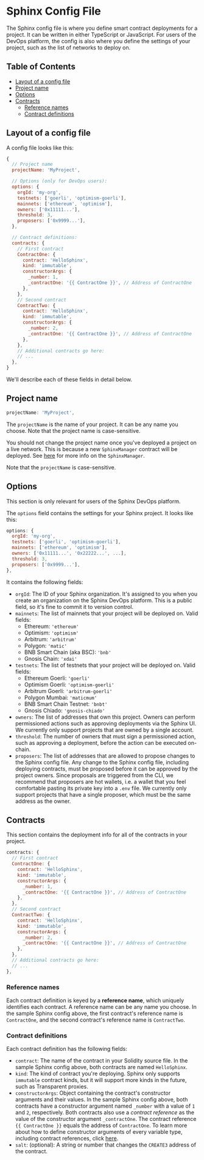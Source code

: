 # Sphinx Config File

The Sphinx config file is where you define smart contract deployments for a project. It can be
written in either TypeScript or JavaScript. For users of the DevOps platform, the config is also
where you define the settings of your project, such as the list of networks to deploy on.

## Table of Contents

- [Layout of a config file](#layout-of-a-config-file)
- [Project name](#project-name)
- [Options](#options)
- [Contracts](#contracts)
  - [Reference names](#reference-names)
  - [Contract definitions](#contract-definitions)

## Layout of a config file

A config file looks like this:
```js
{
  // Project name
  projectName: 'MyProject',

  // Options (only for DevOps users):
  options: {
    orgId: 'my-org',
    testnets: ['goerli', 'optimism-goerli'],
    mainnets: ['ethereum', 'optimism'],
    owners: ['0x11111...'],
    threshold: 3,
    proposers: ['0x9999...'],
  },

  // Contract definitions:
  contracts: {
    // First contract
    ContractOne: {
      contract: 'HelloSphinx',
      kind: 'immutable',
      constructorArgs: {
        _number: 1,
        _contractOne: '{{ ContractOne }}', // Address of ContractOne
      },
    },
    // Second contract
    ContractTwo: {
      contract: 'HelloSphinx',
      kind: 'immutable',
      constructorArgs: {
        _number: 2,
        _contractOne: '{{ ContractOne }}', // Address of ContractOne
      },
    },
    // Additional contracts go here:
    // ...
  },
}
```

We'll describe each of these fields in detail below.

## Project name

```js
projectName: 'MyProject',
```

The `projectName` is the name of your project. It can be any name you choose. Note that the project name is case-sensitive.

You should not change the project name once you've deployed a project on a live network. This is because a new `SphinxManager` contract will be deployed. See [here](https://github.com/sphinx-labs/sphinx/blob/develop/docs/sphinx-manager.md) for more info on the `SphinxManager`.

Note that the `projectName` is case-sensitive.

## Options

This section is only relevant for users of the Sphinx DevOps platform.

The `options` field contains the settings for your Sphinx project. It looks like this:
```js
options: {
  orgId: 'my-org',
  testnets: ['goerli', 'optimism-goerli'],
  mainnets: ['ethereum', 'optimism'],
  owners: ['0x11111...', '0x22222...', ...],
  threshold: 3,
  proposers: ['0x9999...'],
},
```

It contains the following fields:
* `orgId`: The ID of your Sphinx organization. It's assigned to you when you create an organization on the Sphinx DevOps platform. This is a public field, so it's fine to commit it to version control.
* `mainnets`: The list of mainnets that your project will be deployed on. Valid fields:
  * Ethereum: `'ethereum'`
  * Optimism: `'optimism'`
  * Arbitrum: `'arbitrum'`
  * Polygon: `'matic'`
  * BNB Smart Chain (aka BSC): `'bnb'`
  * Gnosis Chain: `'xdai'`
* `testnets`: The list of testnets that your project will be deployed on. Valid fields:
  * Ethereum Goerli: `'goerli'`
  * Optimism Goerli: `'optimism-goerli'`
  * Arbitrum Goerli: `'arbitrum-goerli'`
  * Polygon Mumbai: `'maticmum'`
  * BNB Smart Chain Testnet: `'bnbt'`
  * Gnosis Chiado: `'gnosis-chiado'`
* `owners`: The list of addresses that own this project. Owners can perform permissioned actions such as approving deployments via the Sphinx UI. We currently only support projects that are owned by a single account.
* `threshold`: The number of owners that must sign a permissioned action, such as approving a deployment, before the action can be executed on-chain.
* `proposers`: The list of addresses that are allowed to propose changes to the Sphinx config file. Any change to the Sphinx config file, including deploying contracts, must be proposed before it can be approved by the project owners. Since proposals are triggered from the CLI, we recommend that proposers are hot wallets, i.e. a wallet that you feel comfortable pasting its private key into a `.env` file. We currently only support projects that have a single proposer, which must be the same address as the owner.

## Contracts

This section contains the deployment info for all of the contracts in your project.

```js
contracts: {
  // First contract
  ContractOne: {
    contract: 'HelloSphinx',
    kind: 'immutable',
    constructorArgs: {
      _number: 1,
      _contractOne: '{{ ContractOne }}', // Address of ContractOne
    },
  },
  // Second contract
  ContractTwo: {
    contract: 'HelloSphinx',
    kind: 'immutable',
    constructorArgs: {
      _number: 2,
      _contractOne: '{{ ContractOne }}', // Address of ContractOne
    },
  },
  // Additional contracts go here:
  // ...
},
```

### Reference names

Each contract definition is keyed by a **reference name**, which uniquely identifies each contract. A reference name can be any name you choose. In the sample Sphinx config above, the first contract's reference name is `ContractOne`, and the second contract's reference name is `ContractTwo`.

### Contract definitions

Each contract definition has the following fields:

* `contract`: The name of the contract in your Solidity source file. In the sample Sphinx config above, both contracts are named `HelloSphinx`.
* `kind`: The kind of contract you're deploying. Sphinx only supports `immutable` contract kinds, but it will support more kinds in the future, such as Transparent proxies.
* `constructorArgs`: Object containing the contract's constructor arguments and their values. In the sample Sphinx config above, both contracts have a constructor argument named `_number` with a value of `1` and `2`, respectively. Both contracts also use a _contract reference_ as the value of the constructor argument `_contractOne`. The contract reference `{{ ContractOne }}` equals the address of `ContractOne`. To learn more about how to define constructor arguments of every variable type, including contract references, click [here](https://github.com/sphinx-labs/sphinx/blob/develop/docs/constructor-args.md).
* `salt`: (optional): A string or number that changes the `CREATE3` address of the contract.
